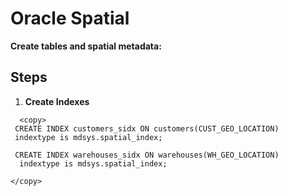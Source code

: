 # Oracle Spatial  

**Create tables and spatial metadata:**
 

## Steps ##

1. **Create Indexes**
   
  ````
    <copy>
   CREATE INDEX customers_sidx ON customers(CUST_GEO_LOCATION) 
   indextype is mdsys.spatial_index; 

   CREATE INDEX warehouses_sidx ON warehouses(WH_GEO_LOCATION)
    indextype is mdsys.spatial_index;  
   
  </copy>
  ````
